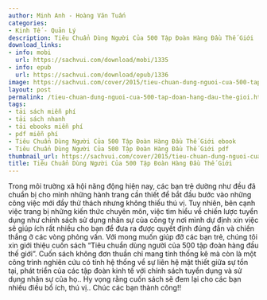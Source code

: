 ```yaml
---
author: Minh Anh - Hoàng Văn Tuấn
categories:
- Kinh Tế - Quản Lý
description: Tiêu Chuẩn Dùng Người Của 500 Tập Đoàn Hàng Đầu Thế Giới
download_links:
- info: mobi
  url: https://sachvui.com/download/mobi/1335
- info: epub
  url: https://sachvui.com/download/epub/1336
image: https://sachvui.com/cover/2015/tieu-chuan-dung-nguoi-cua-500-tap-doan-hang-dau-the-gioi.jpg
layout: post
permalink: /tieu-chuan-dung-nguoi-cua-500-tap-doan-hang-dau-the-gioi.html
tags:
- tải sách miễn phí
- tải sách nhanh
- tải ebooks miễn phí
- pdf miễn phí
- Tiêu Chuẩn Dùng Người Của 500 Tập Đoàn Hàng Đầu Thế Giới ebook
- Tiêu Chuẩn Dùng Người Của 500 Tập Đoàn Hàng Đầu Thế Giới pdf
thumbnail_url: https://sachvui.com/cover/2015/tieu-chuan-dung-nguoi-cua-500-tap-doan-hang-dau-the-gioi.jpg
title: Tiêu Chuẩn Dùng Người Của 500 Tập Đoàn Hàng Đầu Thế Giới
---
```


 <div class="item-desc text-justify"> Trong môi trường xã hội năng động hiện nay, các bạn trẻ dường như đều đã chuẩn bị cho mình những hành trang cần thiết để bắt đầu bước vào những công việc mới đầy thử thách nhưng không thiếu thú vị. Tuy nhiên, bên cạnh việc trang bị những kiến thức chuyên môn, việc tìm hiểu về chiến lược tuyển dụng như chính sách sử dụng nhân sự của công ty nơi mình dự định xin việc sẽ giúp ích rất nhiều cho bạn để đưa ra được quyết định đúng đắn và chiến thắng ở các vòng phỏng vấn. Với mong muốn giúp đỡ các bạn trẻ, chúng tôi xin giới thiệu cuốn sách “Tiêu chuẩn dùng người của 500 tập đoàn hàng đầu thế giới”. Cuốn sách không đơn thuần chỉ mang tính thống kê mà còn là một công trình nghiên cứu có tính hệ thống về sự liên hệ mật thiết giữa sự tồn tại, phát triển của các tập đoàn kinh tế với chính sách tuyển dụng và sử dụng nhân sự của họ.. Hy vọng rằng cuốn sách sẽ đem lại cho các bạn nhiều điều bổ ích, thú vị.. Chúc các bạn thành công!! </div>
